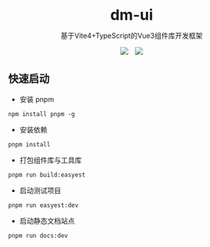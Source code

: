 <br />
<br />
<div style="text-align:center">
<b style="font-size:30px">dm-ui</b>
<p>基于Vite4+TypeScript的Vue3组件库开发框架</p>
<img style="display:inline" src="https://img.shields.io/npm/v/kitty-ui" />

<img style="display:inline;margin-left:10px" src="https://img.shields.io/npm/dt/kitty-ui" />
</div>

## 快速启动

- 安装 pnpm

```
npm install pnpm -g
```

- 安装依赖

```
pnpm install
```

- 打包组件库与工具库

```
pnpm run build:easyest
```

- 启动测试项目

```
pnpm run easyest:dev
```

- 启动静态文档站点

```
pnpm run docs:dev
```
